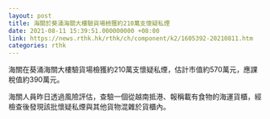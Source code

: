```yaml
---
layout: post
title: 海關於葵涌海關大樓驗貨場檢獲約210萬支懷疑私煙
date: 2021-08-11 15:39:51.000000000 +08:00
link: https://news.rthk.hk/rthk/ch/component/k2/1605392-20210811.htm
categories: rthk
---
```


海關在葵涌海關大樓驗貨場檢獲約210萬支懷疑私煙，估計市值約570萬元，應課稅值約390萬元。

海關人員昨日透過風險評估，查驗一個從越南抵港、報稱載有食物的海運貨櫃，經檢查後發現該批懷疑私煙與其他貨物混雜於貨櫃內。
